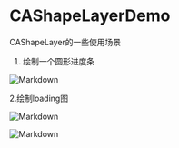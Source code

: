 # CAShapeLayerDemo
CAShapeLayer的一些使用场景

1. 绘制一个圆形进度条

![Markdown](http://i2.bvimg.com/621063/36792dfee21ce55f.gif)

2.绘制loading图

![Markdown](http://i2.bvimg.com/621063/e3b476a2ed41de3d.gif)

![Markdown](http://i2.bvimg.com/621063/6d4d3de6bbb6f6c0.gif)
